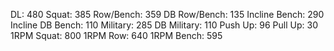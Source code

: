 DL: 480
 Squat: 385
 Row/Bench: 359
 DB Row/Bench: 135
 Incline Bench: 290
 Incline DB Bench: 110
 Military: 285
 DB Military: 110
 Push Up: 96
 Pull Up: 30
 1RPM Squat: 800
 1RPM Row: 640
 1RPM Bench: 595
